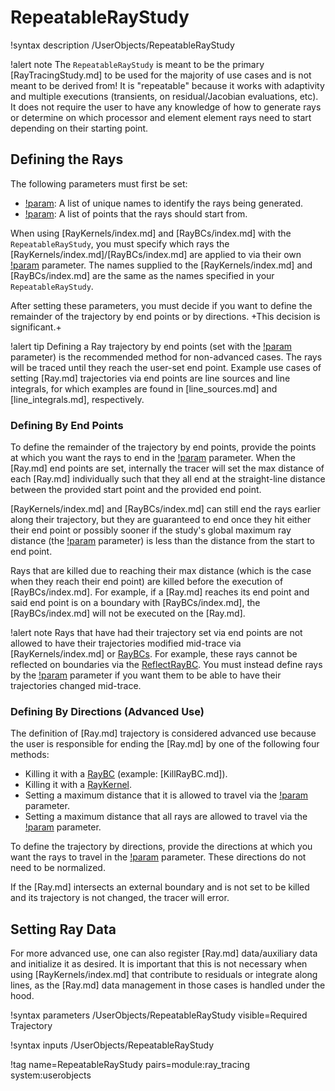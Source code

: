 # RepeatableRayStudy

!syntax description /UserObjects/RepeatableRayStudy

!alert note
The `RepeatableRayStudy` is meant to be the primary [RayTracingStudy.md] to be used for the majority of use cases and is not meant to be derived from! It is "repeatable" because it works with adaptivity and multiple executions (transients, on residual/Jacobian evaluations, etc). It does not require the user to have any knowledge of how to generate rays or determine on which processor and element element rays need to start depending on their starting point.

## Defining the Rays

The following parameters must first be set:

- [!param](/UserObjects/RepeatableRayStudy/names): A list of unique names to identify the rays being generated.
- [!param](/UserObjects/RepeatableRayStudy/start_points): A list of points that the rays should start from.

When using [RayKernels/index.md] and [RayBCs/index.md] with the `RepeatableRayStudy`, you must specify which rays the [RayKernels/index.md]/[RayBCs/index.md] are applied to via their own [!param](/UserObjects/RepeatableRayStudy/names) parameter. The names supplied to the [RayKernels/index.md] and [RayBCs/index.md] are the same as the names specified in your `RepeatableRayStudy`.

After setting these parameters, you must decide if you want to define the remainder of the trajectory by end points or by directions. +This decision is significant.+

!alert tip
Defining a Ray trajectory by end points (set with the [!param](/UserObjects/RepeatableRayStudy/end_points) parameter) is the recommended method for non-advanced cases. The rays will be traced until they reach the user-set end point. Example use cases of setting [Ray.md] trajectories via end points are line sources and line integrals, for which examples are found in [line_sources.md] and [line_integrals.md], respectively.

### Defining By End Points

To define the remainder of the trajectory by end points, provide the points at which you want the rays to end in the [!param](/UserObjects/RepeatableRayStudy/end_points) parameter. When the [Ray.md] end points are set, internally the tracer will set the max distance of each [Ray.md] individually such that they all end at the straight-line distance between the provided start point and the provided end point.

[RayKernels/index.md] and [RayBCs/index.md] can still end the rays earlier along their trajectory, but they are guaranteed to end once they hit either their end point or possibly sooner if the study's global maximum ray distance (the [!param](/UserObjects/RepeatableRayStudy/ray_distance) parameter) is less than the distance from the start to end point.

Rays that are killed due to reaching their max distance (which is the case when they reach their end point) are killed before the execution of [RayBCs/index.md]. For example, if a [Ray.md] reaches its end point and said end point is on a boundary with [RayBCs/index.md], the [RayBCs/index.md] will not be executed on the [Ray.md].

!alert note
Rays that have had their trajectory set via end points are not allowed to have their trajectories modified mid-trace via [RayKernels/index.md] or [RayBCs](RayBCs/index.md). For example, these rays cannot be reflected on boundaries via the [ReflectRayBC](ReflectRayBC.md). You must instead define rays by the [!param](/UserObjects/RepeatableRayStudy/directions) parameter if you want them to be able to have their trajectories changed mid-trace.

### Defining By Directions (Advanced Use)

The definition of [Ray.md] trajectory is considered advanced use because the user is responsible for ending the [Ray.md] by one of the following four methods:

- Killing it with a [RayBC](RayBCs/index.md) (example: [KillRayBC.md]).
- Killing it with a [RayKernel](RayKernels/index.md).
- Setting a maximum distance that it is allowed to travel via the [!param](/UserObjects/RepeatableRayStudy/max_distances) parameter.
- Setting a maximum distance that all rays are allowed to travel via the [!param](/UserObjects/RepeatableRayStudy/ray_distance) parameter.

To define the trajectory by directions, provide the directions at which you want the rays to travel in the [!param](/UserObjects/RepeatableRayStudy/directions) parameter. These directions do not need to be normalized.

If the [Ray.md] intersects an external boundary and is not set to be killed and its trajectory is not changed, the tracer will error.

## Setting Ray Data

For more advanced use, one can also register [Ray.md] data/auxiliary data and initialize it as desired. It is important that this is not necessary when using [RayKernels/index.md] that contribute to residuals or integrate along lines, as the [Ray.md] data management in those cases is handled under the hood.

!syntax parameters /UserObjects/RepeatableRayStudy
  visible=Required Trajectory

!syntax inputs /UserObjects/RepeatableRayStudy

!tag name=RepeatableRayStudy pairs=module:ray_tracing system:userobjects
